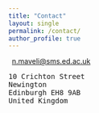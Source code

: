```yaml
---
title: "Contact"
layout: single
permalink: /contact/
author_profile: true
---
```


<i class="fas fa-envelope" aria-hidden="true"></i>&ensp;[n.maveli@sms.ed.ac.uk](mailto:n.maveli@sms.ed.ac.uk)

<span style="font-family:monospace">
10 Crichton Street<br>
Newington<br>
Edinburgh EH8 9AB<br>
United Kingdom<br>
</span>